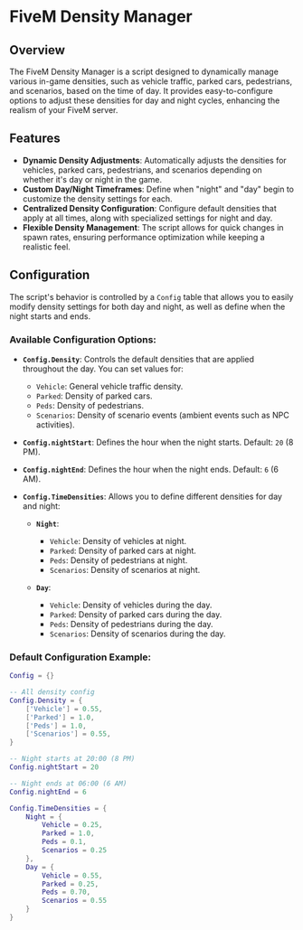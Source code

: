 # FiveM Density Manager

## Overview
The FiveM Density Manager is a script designed to dynamically manage various in-game densities, such as vehicle traffic, parked cars, pedestrians, and scenarios, based on the time of day. It provides easy-to-configure options to adjust these densities for day and night cycles, enhancing the realism of your FiveM server.

## Features
- **Dynamic Density Adjustments**: Automatically adjusts the densities for vehicles, parked cars, pedestrians, and scenarios depending on whether it's day or night in the game.
- **Custom Day/Night Timeframes**: Define when "night" and "day" begin to customize the density settings for each.
- **Centralized Density Configuration**: Configure default densities that apply at all times, along with specialized settings for night and day.
- **Flexible Density Management**: The script allows for quick changes in spawn rates, ensuring performance optimization while keeping a realistic feel.

## Configuration

The script's behavior is controlled by a `Config` table that allows you to easily modify density settings for both day and night, as well as define when the night starts and ends.

### Available Configuration Options:

- **`Config.Density`**: Controls the default densities that are applied throughout the day. You can set values for:
  - `Vehicle`: General vehicle traffic density.
  - `Parked`: Density of parked cars.
  - `Peds`: Density of pedestrians.
  - `Scenarios`: Density of scenario events (ambient events such as NPC activities).

- **`Config.nightStart`**: Defines the hour when the night starts. Default: `20` (8 PM).
  
- **`Config.nightEnd`**: Defines the hour when the night ends. Default: `6` (6 AM).

- **`Config.TimeDensities`**: Allows you to define different densities for day and night:
  - **`Night`**:
    - `Vehicle`: Density of vehicles at night.
    - `Parked`: Density of parked cars at night.
    - `Peds`: Density of pedestrians at night.
    - `Scenarios`: Density of scenarios at night.
  
  - **`Day`**:
    - `Vehicle`: Density of vehicles during the day.
    - `Parked`: Density of parked cars during the day.
    - `Peds`: Density of pedestrians during the day.
    - `Scenarios`: Density of scenarios during the day.

### Default Configuration Example:
```lua
Config = {}

-- All density config
Config.Density = {
    ['Vehicle'] = 0.55,
    ['Parked'] = 1.0,
    ['Peds'] = 1.0,
    ['Scenarios'] = 0.55,
}

-- Night starts at 20:00 (8 PM)
Config.nightStart = 20

-- Night ends at 06:00 (6 AM)
Config.nightEnd = 6

Config.TimeDensities = {
    Night = {
        Vehicle = 0.25,
        Parked = 1.0,
        Peds = 0.1,
        Scenarios = 0.25
    },
    Day = {
        Vehicle = 0.55,
        Parked = 0.25,
        Peds = 0.70,
        Scenarios = 0.55
    }
}
